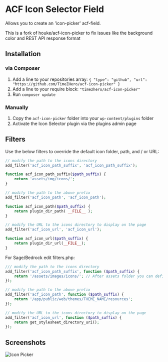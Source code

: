# ACF Icon Selector Field

Allows you to create an 'icon-picker' acf-field.

This is a fork of houke/acf-icon-picker to fix issues like the background color and REST API response format

## Installation

### via Composer

1. Add a line to your repositories array: `{ "type": "github", "url": "https://github.com/TimeZHero/acf-icon-picker" }`
2. Add a line to your require block: `"timezhero/acf-icon-picker"`
3. Run `composer update`

### Manually

1. Copy the `acf-icon-picker` folder into your `wp-content/plugins` folder
2. Activate the Icon Selector plugin via the plugins admin page

## Filters

Use the below filters to override the default icon folder, path, and / or URL:

```php
// modify the path to the icons directory
add_filter('acf_icon_path_suffix', 'acf_icon_path_suffix');

function acf_icon_path_suffix($path_suffix) {
    return 'assets/img/icons/';
}

// modify the path to the above prefix
add_filter('acf_icon_path', 'acf_icon_path');

function acf_icon_path($path_suffix) {
    return plugin_dir_path( __FILE__ );
}

// modify the URL to the icons directory to display on the page
add_filter('acf_icon_url', 'acf_icon_url');

function acf_icon_url($path_suffix) {
    return plugin_dir_url(__FILE__);
}
```

For Sage/Bedrock edit filters.php:

```php
/// modify the path to the icons directory
add_filter('acf_icon_path_suffix', function ($path_suffix) {
    return '/assets/images/icons/'; // After assets folder you can define folder structure
});

// modify the path to the above prefix
add_filter('acf_icon_path', function ($path_suffix) {
    return '/app/public/web/themes/THEME_NAME/resources';
});

// modify the URL to the icons directory to display on the page
add_filter('acf_icon_url', function ($path_suffix) {
    return get_stylesheet_directory_uri();
});
```

## Screenshots

![Icon Picker](https://raw.githubusercontent.com/houke/acf-icon-picker/master/screenshots/example.png)
